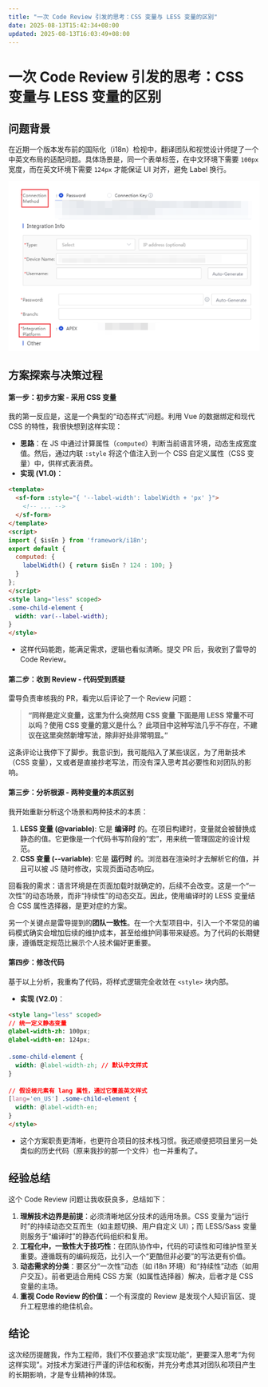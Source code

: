 ```yaml
---
title: "一次 Code Review 引发的思考：CSS 变量与 LESS 变量的区别"
date: 2025-08-13T15:42:34+08:00
updated: 2025-08-13T16:03:49+08:00
---
```


# 一次 Code Review 引发的思考：CSS 变量与 LESS 变量的区别

## 问题背景

在近期一个版本发布前的国际化（i18n）检视中，翻译团队和视觉设计师提了一个中英文布局的适配问题。具体场景是，同一个表单标签，在中文环境下需要 `100px` 宽度，而在英文环境下需要 `124px` 才能保证 UI 对齐，避免 Label 换行。

![](./img/AA7hb63PBofF0mx2YXIcPuFbnyf.png)

## 方案探索与决策过程

#### 第一步：初步方案 - 采用 CSS 变量

我的第一反应是，这是一个典型的“动态样式”问题。利用 Vue 的数据绑定和现代 CSS 的特性，我很快想到这样实现：

- **思路**：在 JS 中通过计算属性（`computed`）判断当前语言环境，动态生成宽度值。然后，通过内联 `:style` 将这个值注入到一个 CSS 自定义属性（CSS 变量）中，供样式表消费。
- **实现 (V1.0)**：

```html
<template>
  <sf-form :style="{ '--label-width': labelWidth + 'px' }">
    <!-- ... -->
  </sf-form>
</template>
<script>
import { $isEn } from 'framework/i18n';
export default {
  computed: {
    labelWidth() { return $isEn ? 124 : 100; }
  }
};
</script>
<style lang="less" scoped>
.some-child-element {
  width: var(--label-width);
}
</style>
```

- 这样代码能跑，能满足需求，逻辑也看似清晰。提交 PR 后，我收到了雷导的 Code Review。

#### 第二步：收到 Review - 代码受到质疑

雷导负责审核我的 PR，看完以后评论了一个 Review 问题：

> **“同样是定义变量，这里为什么突然用 CSS 变量**
> **下面是用 LESS 常量不可以吗？使用 CSS 变量的意义是什么？**
> **此项目中这种写法几乎不存在，不建议在这里突然新增写法，除非好处非常明显。”**

这条评论让我停下了脚步。我意识到，我可能陷入了某些误区，为了用新技术（CSS 变量），又或者是直接抄老写法，而没有深入思考其必要性和对团队的影响。

#### 第三步：分析根源 - 两种变量的本质区别

我开始重新分析这个场景和两种技术的本质：

1. **LESS 变量 (****@variable****)**: 它是 **编译时** 的。在项目构建时，变量就会被替换成静态的值。它更像是一个代码书写阶段的“宏”，用来统一管理固定的设计规范。
2. **CSS 变量 (****--variable****)**: 它是 **运行时** 的。浏览器在渲染时才去解析它的值，并且可以被 JS 随时修改，实现页面动态响应。

回看我的需求：语言环境是在页面加载时就确定的，后续不会改变。这是一个“一次性”的动态场景，而非“持续性”的动态交互。因此，使用编译时的 LESS 变量结合 CSS 属性选择器，是更对症的方案。

另一个关键点是雷导提到的**团队一致性**。在一个大型项目中，引入一个不常见的编码模式确实会增加后续的维护成本，甚至给维护同事带来疑惑。为了代码的长期健康，遵循既定规范比展示个人技术偏好更重要。

#### 第四步：修改代码

基于以上分析，我重构了代码，将样式逻辑完全收敛在 `<style>` 块内部。

- **实现 (V2.0)**：

```html
<style lang="less" scoped>
// 统一定义静态变量
@label-width-zh: 100px;
@label-width-en: 124px;

.some-child-element {
  width: @label-width-zh; // 默认中文样式
}

// 假设根元素有 lang 属性，通过它覆盖英文样式
[lang='en_US'] .some-child-element {
  width: @label-width-en;
}
</style>
```

- 这个方案职责更清晰，也更符合项目的技术栈习惯。我还顺便把项目里另一处类似的历史代码（原来我抄的那一个文件）也一并重构了。

## 经验总结

这个 Code Review 问题让我收获良多，总结如下：

1. **理解技术边界是前提**：必须清晰地区分技术的适用场景。CSS 变量为“运行时”的持续动态交互而生（如主题切换、用户自定义 UI）；而 LESS/Sass 变量则服务于“编译时”的静态代码组织和复用。
2. **工程化中，一致性大于技巧性**：在团队协作中，代码的可读性和可维护性至关重要。遵循既有的编码规范，比引入一个“更酷但非必要”的写法更有价值。
3. **动态需求的分类**：要区分“一次性”动态（如 i18n 环境）和“持续性”动态（如用户交互）。前者更适合用纯 CSS 方案（如属性选择器）解决，后者才是 CSS 变量的主场。
4. **重视 Code Review 的价值**：一个有深度的 Review 是发现个人知识盲区、提升工程思维的绝佳机会。

## 结论

这次经历提醒我，作为工程师，我们不仅要追求“实现功能”，更要深入思考“为何这样实现”。对技术方案进行严谨的评估和权衡，并充分考虑其对团队和项目产生的长期影响，才是专业精神的体现。
